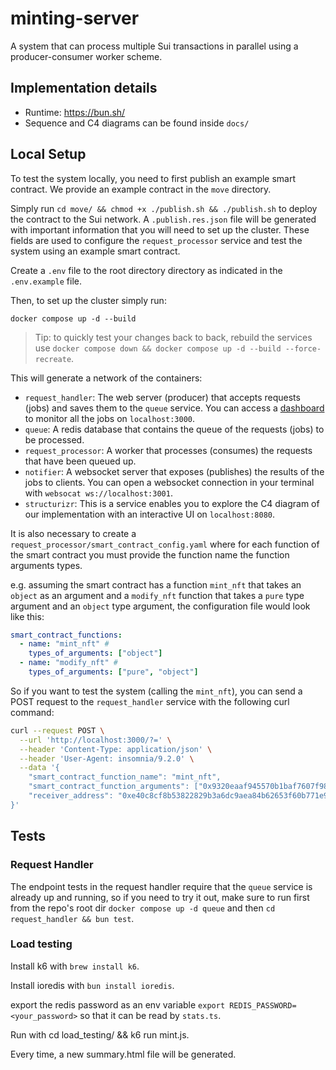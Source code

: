 # minting-server

A system that can process multiple Sui transactions in parallel using
a producer-consumer worker scheme.

## Implementation details

- Runtime: https://bun.sh/
- Sequence and C4 diagrams can be found inside `docs/`

## Local Setup

To test the system locally, you need to first publish an example smart contract.
We provide an example contract in the `move` directory.

Simply run `cd move/ && chmod +x ./publish.sh && ./publish.sh` to deploy the contract to the Sui network.
A `.publish.res.json` file will be generated with important information that you will need to set up the cluster.
These fields are used to configure the `request_processor` service and test the system using an example smart contract.

Create a `.env` file to the root directory directory as indicated in the `.env.example` file.

Then, to set up the cluster simply run:

`docker compose up -d --build`

> Tip: to quickly test your changes back to back, rebuild the services use `docker compose down && docker compose up -d --build --force-recreate`.

This will generate a network of the containers:

- `request_handler`: The web server (producer) that accepts requests (jobs) and saves them to the `queue` service.
  You can access a [dashboard](https://github.com/felixmosh/bull-board) to monitor all the jobs on `localhost:3000`.
- `queue`: A redis database that contains the queue of the requests (jobs) to be processed.
- `request_processor`: A worker that processes (consumes) the requests that have been queued up.
- `notifier`: A websocket server that exposes (publishes) the results of the jobs to clients.
  You can open a websocket connection in your terminal with `websocat ws://localhost:3001`.
- `structurizr`: This is a service enables you to explore the C4 diagram of our implementation with an interactive UI on `localhost:8080`.

It is also necessary to create a `request_processor/smart_contract_config.yaml` where for each function
of the smart contract you must provide the function name the function arguments types.

e.g. assuming the smart contract has a function `mint_nft` that takes an `object` as an argument and a
`modify_nft` function that takes a `pure` type argument and an `object` type argument, the configuration file would look like this:

```yaml
smart_contract_functions:
  - name: "mint_nft" #
    types_of_arguments: ["object"]
  - name: "modify_nft" #
    types_of_arguments: ["pure", "object"]
```

So if you want to test the system (calling the `mint_nft`),
you can send a POST request to the `request_handler` service with the following curl command:

```bash
curl --request POST \
  --url 'http://localhost:3000/?=' \
  --header 'Content-Type: application/json' \
  --header 'User-Agent: insomnia/9.2.0' \
  --data '{
	"smart_contract_function_name": "mint_nft",
	"smart_contract_function_arguments": ["0x9320eaaf945570b1baf7607f98a9cf5585fdcb8ed09d46da93199fee16b48196"],
	"receiver_address": "0xe40c8cf8b53822829b3a6dc9aea84b62653f60b771e9da4bd4e214cae851b87b"
}'
```

## Tests

### Request Handler

The endpoint tests in the request handler require that the `queue` service is already up and running,
so if you need to try it out, make sure to run first from the repo's root dir `docker compose up -d queue`
and then `cd request_handler && bun test`.

### Load testing

Install k6 with `brew install k6`.

Install ioredis with `bun install ioredis`.

export the redis password as an env variable
`export REDIS_PASSWORD=<your_password>` so that it can be read by `stats.ts`. 

Run with cd load_testing/ && k6 run mint.js.

Every time, a new summary.html file will be
generated.
